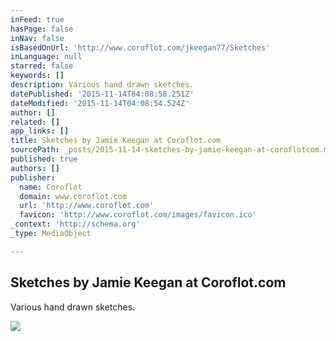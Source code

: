 ```yaml
---
inFeed: true
hasPage: false
inNav: false
isBasedOnUrl: 'http://www.coroflot.com/jkeegan77/Sketches'
inLanguage: null
starred: false
keywords: []
description: Various hand drawn sketches.
datePublished: '2015-11-14T04:08:58.251Z'
dateModified: '2015-11-14T04:08:54.524Z'
author: []
related: []
app_links: []
title: Sketches by Jamie Keegan at Coroflot.com
sourcePath: _posts/2015-11-14-sketches-by-jamie-keegan-at-coroflotcom.md
published: true
authors: []
publisher:
  name: Coroflot
  domain: www.coroflot.com
  url: 'http://www.coroflot.com'
  favicon: 'http://www.coroflot.com/images/favicon.ico'
_context: 'http://schema.org'
_type: MediaObject

---
```

<article style=""><h1>Sketches by Jamie Keegan at Coroflot.com</h1><p>Various hand drawn sketches.</p><img src="http://s3images.coroflot.com/user_files/individual_files/projects/327436_1330094_cover_t8yvg7a4le33zg0gl66g.jpg" /></article>